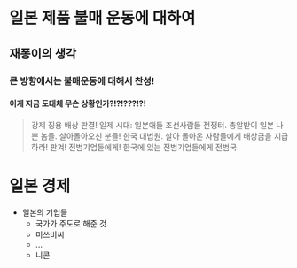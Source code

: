 # 일본 제품 불매 운동에 대하여
## 재퐁이의 생각
### 큰 방향에서는 불매운동에 대해서 찬성!
#### 이게 지금 도대체 무슨 상황인가?!?!???!?!
>강제 징용 배상 판결!
일제 시대: 일본애들 조선사람들 전쟁터. 총알받이
일본 나쁜 놈들.
살아돌아오신 분들!
한국 대법원. 살아 돌아온 사람들에게 배상금을 지급하라! 판겨!
전범기업들에게! 한국에 있는 전범기업들에게 
전범국.
# 일본 경제
* 일본의 기업들
  * 국가가 주도로 해준 것.
  * 미쓰비씨
  * ...
  <!-- * 소니... -->
  * 니콘
